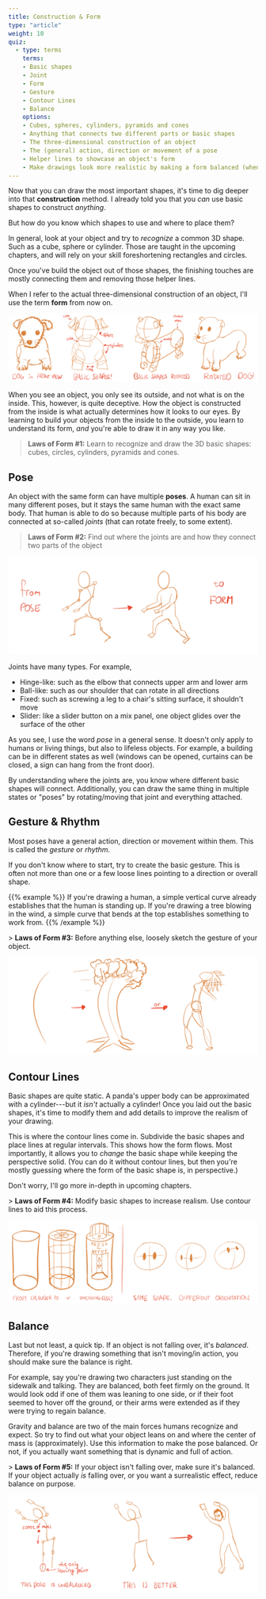 ```yaml
---
title: Construction & Form
type: "article"
weight: 10
quiz:
  - type: terms
    terms:
    - Basic shapes
    - Joint
    - Form
    - Gesture
    - Contour Lines
    - Balance
    options:
    - Cubes, spheres, cylinders, pyramids and cones
    - Anything that connects two different parts or basic shapes
    - The three-dimensional construction of an object
    - The (general) action, direction or movement of a pose
    - Helper lines to showcase an object's form
    - Make drawings look more realistic by making a form balanced (when it should be)
---
```


Now that you can draw the most important shapes, it's time to dig deeper into that **construction** method. I already told you that you *can* use basic shapes to construct *anything*. 

But how do you know which shapes to use and where to place them?

In general, look at your object and try to _recognize_ a common 3D shape. Such as a cube, sphere or cylinder. Those are taught in the upcoming chapters, and will rely on your skill foreshortening rectangles and circles.

Once you've build the object out of those shapes, the finishing touches are mostly connecting them and removing those helper lines.

When I refer to the actual three-dimensional construction of an object, I'll use the term **form** from now on.

![An example of constructing form using basic shapes](DrawingFormBasicShapes.webp)

When you see an object, you only see its outside, and not what is on the inside. This, however, is quite deceptive. How the object is constructed from the inside is what actually determines how it looks to our eyes. By learning to build your objects from the inside to the outside, you learn to understand its form, *and* you're able to draw it in any way you like.

> **Laws of Form #1:** Learn to recognize and draw the 3D basic shapes: cubes, circles, cylinders, pyramids and cones.

## Pose

An object with the same form can have multiple **poses**. A human can sit in many different poses, but it stays the same human with the exact same body. That human is able to do so because multiple parts of his body are connected at so-called *joints* (that can rotate freely, to some extent).

> **Laws of Form #2:** Find out where the joints are and how they connect two parts of the object

![An example of drawing a pose.](DrawingPoses.webp)

Joints have many types. For example,

* Hinge-like: such as the elbow that connects upper arm and lower arm
* Ball-like: such as our shoulder that can rotate in all directions
* Fixed: such as screwing a leg to a chair's sitting surface, it shouldn't move
* Slider: like a slider button on a mix panel, one object glides over the surface of the other

As you see, I use the word *pose* in a general sense. It doesn't only apply to humans or living things, but also to lifeless objects. For example, a building can be in different states as well (windows can be opened, curtains can be closed, a sign can hang from the front door).

By understanding where the joints are, you know where different basic shapes will connect. Additionally, you can draw the same thing in multiple states or "poses" by rotating/moving that joint and everything attached.

## Gesture & Rhythm

Most poses have a general action, direction or movement within them. This is called the *gesture* or *rhythm*. 

If you don't know where to start, try to create the basic gesture. This is often not more than one or a few loose lines pointing to a direction or overall shape.

{{% example %}}
If you're drawing a human, a simple vertical curve already establishes that the human is standing up. If you're drawing a tree blowing in the wind, a simple curve that bends at the top establishes something to work from.
{{% /example %}} 

\> **Laws of Form #3:** Before anything else, loosely sketch the gesture of your object.

![Examples of starting from a simple gesture ( = one line that indicates direction).](DrawingGesture.webp)

## Contour Lines

Basic shapes are quite static. A panda's upper body can be approximated with a cylinder---but it _isn't_ actually a cylinder! Once you laid out the basic shapes, it's time to modify them and add details to improve the realism of your drawing.

This is where the contour lines come in. Subdivide the basic shapes and place lines at regular intervals. This shows how the form flows. Most importantly, it allows you to _change_ the basic shape while keeping the perspective solid. (You can do it without contour lines, but then you're mostly guessing where the form of the basic shape is, in perspective.)

Don't worry, I'll go more in-depth in upcoming chapters.

\> **Laws of Form #4:** Modify basic shapes to increase realism. Use contour lines to aid this process.

![Example on how to use contour lines to make basic shapes less basic.](DrawingFormContourLines.webp)

## Balance

Last but not least, a quick tip. If an object is not falling over, it's *balanced*. Therefore, if you're drawing something that isn't moving/in action, you should make sure the balance is right. 

For example, say you're drawing two characters just standing on the sidewalk and talking. They are balanced, both feet firmly on the ground. It would look odd if one of them was leaning to one side, or if their foot seemed to hover off the ground, or their arms were extended as if they were trying to regain balance.

Gravity and balance are two of the main forces humans recognize and expect. So try to find out what your object leans on and where the center of mass is (approximately). Use this information to make the pose balanced. Or not, if you actually want something that is dynamic and full of action.

\> **Laws of Form #5:** If your object isn't falling over, make sure it's balanced. If your object actually *is* falling over, or you want a surrealistic effect, reduce balance on purpose.

![Example of balance in drawing and form.](DrawingFormBalance.webp)